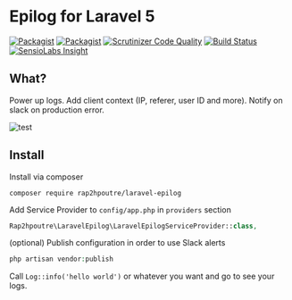 # Epilog for Laravel 5
[![Packagist](https://img.shields.io/packagist/l/rap2hpoutre/laravel-epilog.svg)](https://packagist.org/packages/rap2hpoutre/laravel-epilog) [![Packagist](https://img.shields.io/packagist/v/rap2hpoutre/laravel-epilog.svg)](https://packagist.org/packages/rap2hpoutre/laravel-epilog) [![Scrutinizer Code Quality](https://scrutinizer-ci.com/g/rap2hpoutre/laravel-epilog/badges/quality-score.png?b=master)](https://scrutinizer-ci.com/g/rap2hpoutre/laravel-epilog/?branch=master) [![Build Status](https://scrutinizer-ci.com/g/rap2hpoutre/laravel-epilog/badges/build.png?b=master)](https://scrutinizer-ci.com/g/rap2hpoutre/laravel-epilog/build-status/master) [![SensioLabs Insight](https://insight.sensiolabs.com/projects/ad260efc-ca58-4521-9999-daadf92706d5/mini.png)]()
## What?

Power up logs. Add client context (IP, referer, user ID and more). Notify on slack on production error.

![test](https://cloud.githubusercontent.com/assets/1575946/9824692/caeda282-58ce-11e5-9c57-3f186df57a7b.png)

## Install

Install via composer
```
composer require rap2hpoutre/laravel-epilog
```

Add Service Provider to `config/app.php` in `providers` section
```php
Rap2hpoutre\LaravelEpilog\LaravelEpilogServiceProvider::class,
```

(optional) Publish configuration in order to use Slack alerts
```php
php artisan vendor:publish
```

Call `Log::info('hello world')` or whatever you want and go to see your logs.
